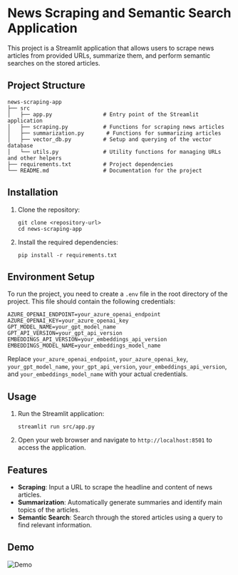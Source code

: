 # News Scraping and Semantic Search Application

This project is a Streamlit application that allows users to scrape news articles from provided URLs, summarize them, and perform semantic searches on the stored articles. 

## Project Structure

```
news-scraping-app
├── src
│   ├── app.py                # Entry point of the Streamlit application
│   ├── scraping.py           # Functions for scraping news articles
│   ├── summarization.py       # Functions for summarizing articles
│   ├── vector_db.py          # Setup and querying of the vector database
│   └── utils.py              # Utility functions for managing URLs and other helpers
├── requirements.txt          # Project dependencies
└── README.md                 # Documentation for the project
```

## Installation

1. Clone the repository:
   ```
   git clone <repository-url>
   cd news-scraping-app
   ```

2. Install the required dependencies:
   ```
   pip install -r requirements.txt
   ```

## Environment Setup

To run the project, you need to create a `.env` file in the root directory of the project. This file should contain the following credentials:

```
AZURE_OPENAI_ENDPOINT=your_azure_openai_endpoint
AZURE_OPENAI_KEY=your_azure_openai_key
GPT_MODEL_NAME=your_gpt_model_name
GPT_API_VERSION=your_gpt_api_version
EMBEDDINGS_API_VERSION=your_embeddings_api_version
EMBEDDINGS_MODEL_NAME=your_embeddings_model_name
```

Replace `your_azure_openai_endpoint`, `your_azure_openai_key`, `your_gpt_model_name`, `your_gpt_api_version`, `your_embeddings_api_version`, and `your_embeddings_model_name` with your actual credentials.

## Usage

1. Run the Streamlit application:
   ```
   streamlit run src/app.py
   ```

2. Open your web browser and navigate to `http://localhost:8501` to access the application.

## Features

- **Scraping**: Input a URL to scrape the headline and content of news articles.
- **Summarization**: Automatically generate summaries and identify main topics of the articles.
- **Semantic Search**: Search through the stored articles using a query to find relevant information.

## Demo
![Demo](https://media4.giphy.com/media/v1.Y2lkPTc5MGI3NjExeTEwODdwdWVtcm9tNXJoMG8ycXMwdDI5eWZkY2xkZmZobGlhYTQ2YyZlcD12MV9pbnRlcm5hbF9naWZfYnlfaWQmY3Q9Zw/ilwk6V6RTjPbrWaFZZ/giphy.gif)
